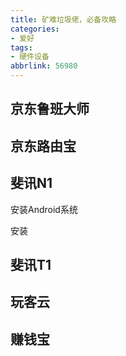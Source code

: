 ```yaml
---
title: 矿难垃圾佬，必备攻略
categories:
- 爱好
tags:
- 硬件设备
abbrlink: 56980
---
```


## 京东鲁班大师



## 京东路由宝



## 斐讯N1

安装Android系统



安装





## 斐讯T1





## 玩客云





## 赚钱宝















